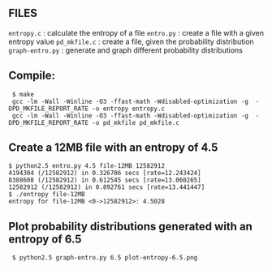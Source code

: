 
FILES
-----
`entropy.c`       : calculate the entropy of a file
`entro.py`        : create a file with a given entropy value
`pd_mkfile.c`     : create a file, given the probability distribution
`graph-entro.py`  : generate and graph different probability distributions

Compile:
--------

```
 $ make
 gcc -lm -Wall -Winline -O3 -ffast-math -Wdisabled-optimization -g  -DPD_MKFILE_REPORT_RATE -o entropy entropy.c
 gcc -lm -Wall -Winline -O3 -ffast-math -Wdisabled-optimization -g  -DPD_MKFILE_REPORT_RATE -o pd_mkfile pd_mkfile.c
```

Create a 12MB file with an entropy of 4.5
----------------------------------------

```
$ python2.5 entro.py 4.5 file-12MB 12582912
4194304 (/12582912) in 0.326706 secs [rate=12.243424]
8388608 (/12582912) in 0.612545 secs [rate=13.060265]
12582912 (/12582912) in 0.892761 secs [rate=13.441447]
$ ./entropy file-12MB 
entropy for file-12MB <0->12582912>: 4.5028
```

Plot probability distributions generated with an entropy of 6.5
---------------------------------------------------------------
```
 $ python2.5 graph-entro.py 6.5 plot-entropy-6.5.png
```
